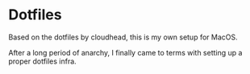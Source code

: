 # Dotfiles

Based on the dotfiles by cloudhead, this is my own setup for MacOS. 

After a long period of anarchy, I finally came to terms with setting up a proper dotfiles infra. 

